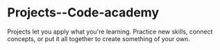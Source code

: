 # Projects--Code-academy
Projects let you apply what you're learning. Practice new skills, connect concepts, or put it all together to create something of your own.
